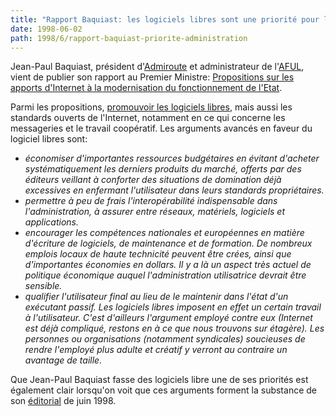 ```yaml
---
title: "Rapport Baquiast: les logiciels libres sont une priorité pour l'Administration"
date: 1998-06-02
path: 1998/6/rapport-baquiast-priorite-administration
---
```


<P>
Jean-Paul Baquiast, président d'<A HREF="http://www.admiroutes.asso.fr/">Admiroute</A> et
administrateur de l'<A HREF="http://www.aful.org/">AFUL</A>,
vient de publier son rapport au Premier Ministre: <A HREF="http://www.admiroutes.asso.fr/mission/rapport/">Propositions sur
les apports d'Internet à la modernisation du fonctionnement de l'Etat</A>.
</P>

<P>
Parmi les propositions, <A HREF="http://www.admiroutes.asso.fr/mission/rapport/mesures/logilibres.htm">promouvoir les logiciels libres</A>, mais aussi les standards ouverts de
l'Internet, notamment en ce qui concerne les messageries et le travail
coopératif. Les arguments avancés en faveur du logiciel libres sont:
</P>

<EM>
<UL>

<LI>économiser d'importantes ressources budgétaires en évitant d'acheter
systématiquement les derniers produits du marché, offerts par des éditeurs
veillant à conforter des situations de domination déjà excessives en
enfermant l'utilisateur dans leurs standards propriétaires.
<LI>permettre à peu de frais l'interopérabilité indispensable dans
l'administration, à assurer entre réseaux, matériels, logiciels et
applications.
<LI>encourager les compétences nationales et européennes en matière
d'écriture de logiciels, de maintenance et de formation. De nombreux
emplois locaux de haute technicité peuvent être crées, ainsi que
d'importantes économies en dollars. Il y a là un aspect très actuel
de politique économique auquel l'administration utilisatrice devrait
être sensible.
<LI>qualifier l'utilisateur final au lieu de le maintenir dans l'état
d'un exécutant passif. Les logiciels libres imposent en effet un certain
travail à l'utilisateur. C'est d'ailleurs l'argument employé contre
eux (Internet est déjà compliqué, restons en à ce que nous trouvons
sur étagère). Les personnes ou organisations (notamment syndicales)
soucieuses de rendre l'employé plus adulte et créatif y verront au
contraire un avantage de taille.
</UL>

</EM>
<P>
Que Jean-Paul Baquiast fasse des logiciels libre une
de ses priorités est également clair lorsqu'on voit que ces arguments
forment la substance de son <A HREF="http://www.admiroutes.asso.fr/action/edito/1998/loglibre.htm">éditorial</A> de juin 1998.
</P>



